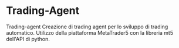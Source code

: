 # Trading-Agent
Trading-agent Creazione di trading agent per lo sviluppo di trading automatico. Utilizzo della piattaforma MetaTrader5 con la libreria mt5 dell'API di python. 
